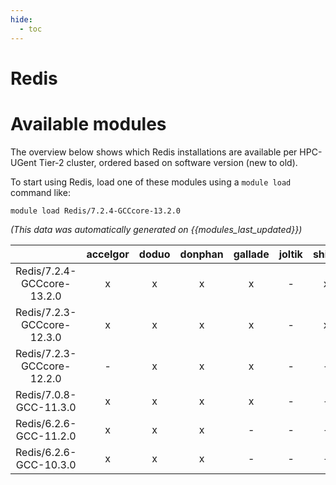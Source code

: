 ```yaml
---
hide:
  - toc
---
```


Redis
=====

# Available modules


The overview below shows which Redis installations are available per HPC-UGent Tier-2 cluster, ordered based on software version (new to old).

To start using Redis, load one of these modules using a `module load` command like:

```shell
module load Redis/7.2.4-GCCcore-13.2.0
```

*(This data was automatically generated on {{modules_last_updated}})*  

| |accelgor|doduo|donphan|gallade|joltik|shinx|skitty|
| :---: | :---: | :---: | :---: | :---: | :---: | :---: | :---: |
|Redis/7.2.4-GCCcore-13.2.0|x|x|x|x|-|x|x|
|Redis/7.2.3-GCCcore-12.3.0|x|x|x|x|-|x|x|
|Redis/7.2.3-GCCcore-12.2.0|-|x|x|x|-|-|-|
|Redis/7.0.8-GCC-11.3.0|x|x|x|x|-|-|-|
|Redis/6.2.6-GCC-11.2.0|x|x|x|-|-|-|-|
|Redis/6.2.6-GCC-10.3.0|x|x|x|-|-|-|-|
